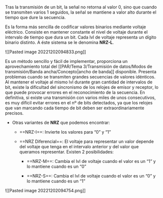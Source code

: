 Tras la transmisión de un bit, la señal no retorna al valor 0, sino que cuando se transmiten varios 1 seguidos, la señal se mantiene a valor alto durante el tiempo que dure la secuencia.

Es la forma más sencilla de codificar valores binarios mediante voltaje eléctrico. Consiste en mantener constante el nivel de voltaje durante el intervalo de tiempo que dura un bit. Cada lvl de voltaje representa un dígito binario distinto. A éste sistema se le denomina **NRZ-L**.

![[Pasted image 20221202094833.png]]

Es un método sencillo y fácil de implementar, proporciona un aprovechamiento total del [[PAR/Tema 3/Transmisión de datos/Modos de transmisión/Banda ancha/Concepto|ancho de banda]] disponible. Presenta problemas cuando se transmiten grandes secuencias de valores idénticos. Al mantener el voltaje al mismo lvl durante gran cantidad de intervalos de bit, existe la dificultad del sincronismo de los relojes de emisor y receptor, lo que puede provocar errores en el reconocimiento de la secuencia. En definitiva, si existe una transmisión con varios miles de unos consecutivos, es muy difícil evitar errores en el nº de bits detectados, ya que los relojes que van marcando cada tiempo de bit deben ser extraordinariamente precisos.

* Otras variantes de **NRZ** que podemos encontrar:

	* ==NRZ-I==: Invierte los valores para “0” y “1”
	
	* ==NRZ Diferencial==: El voltaje para representar un valor depende del voltaje que tenga en el intervalo anterior y del valor que queramos representar. Existen 2 posibilidades:
	
		* ==NRZ-M==: Cambia el lvl de voltaje cuando el valor es un “1” y lo mantiene cuando es un “0”
		
		* ==NRZ-S==: Cambia el lvl de voltaje cuando el valor es un “0” y lo mantiene cuando es un “1”

![[Pasted image 20221202094754.png]]
